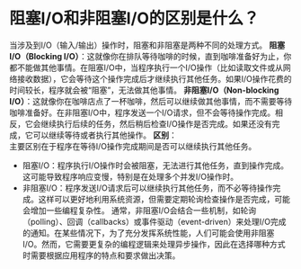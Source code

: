 # 阻塞I/O和非阻塞I/O的区别是什么？
当涉及到I/O（输入/输出）操作时，阻塞和非阻塞是两种不同的处理方式。
**阻塞I/O（Blocking I/O）**：这就像你在排队等待咖啡的时候，直到咖啡准备好为止，你都不能做其他事情。在阻塞I/O中，当程序执行一个I/O操作（比如读取文件或从网络接收数据），它会等待这个操作完成后才继续执行其他任务。如果I/O操作花费的时间较长，程序就会被“阻塞”，无法做其他事情。
**非阻塞I/O（Non-blocking I/O）**：这就像你在咖啡店点了一杯咖啡，然后可以继续做其他事情，而不需要等待咖啡准备好。在非阻塞I/O中，程序发送一个I/O请求，但不会等待操作完成。相反，它会继续执行后续的任务，然后稍后检查I/O操作是否完成。如果还没有完成，它可以继续等待或者执行其他操作。
**区别**：  
主要区别在于程序在等待I/O操作完成期间是否可以继续执行其他任务。
+  阻塞I/O：程序执行I/O操作时会被阻塞，无法进行其他任务，直到操作完成。这可能导致程序响应变慢，特别是在处理多个并发I/O操作时。 
+  非阻塞I/O：程序发送I/O请求后可以继续执行其他任务，而不必等待操作完成。这样可以更好地利用系统资源，但需要定期轮询检查操作是否完成，可能会增加一些编程复杂性。 
通常，非阻塞I/O会结合一些机制，如轮询（polling）、回调（callbacks）或事件驱动（event-driven）来处理I/O完成的通知。在某些情况下，为了充分发挥系统性能，人们可能会使用非阻塞I/O。然而，它需要更复杂的编程逻辑来处理异步操作，因此在选择哪种方式时需要根据应用程序的特点和要求做出决策。
